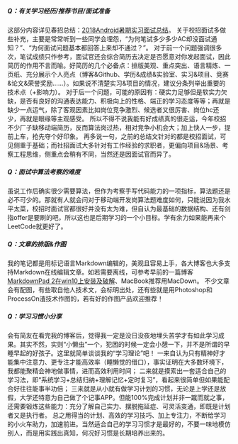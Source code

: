 #####  Q：有关学习经历/推荐书目/面试准备

这部分内容详见春招总结：[2018Android暑期实习面试总结](https://www.jianshu.com/p/eb570935d586)。
关于校招面试多做些补充，主要是常常听到一些同学会埋怨，“为何笔试多少多少AC却没面试通知？”、“为何面试问题基本都回答上来却不通过？”。
对于前一个问题强调很多次，笔试成绩只作参考，面试官还会综合简历去决定是否愿意对你发起面试，因此简历的作用不言而喻。好简历的几个必备点：排版美观、重点突出、语言精炼、一页纸、充分展示个人亮点（博客&Github、学历&成绩&实验室、实习&项目、竞赛&论文&荣誉奖励......）。如果说不清楚实习&项目的情况，建议分条列举出重要的技术点（+影响力）。
对于后一个问题，可能的原因有：硬实力足够但是软实力欠缺，是否有良好的沟通表达能力、积极向上的性格、端正的学习态度等等；再就是缺少一点运气，除了客观因素比如岗位竞争激烈、候选者又很厉害、岗位hc还少，再就是眼缘等主观感受。
所以不得不说我能有好成绩真的很走运，今年校招不少厂子缺移动端简历，反而算法岗过热，相对竞争小机会大；加上快人一步，提前上车，抢先夺个好印象。
再多说一句，之前的总结文针对的都是校招面试，可见侧重于基础；而社招面试大多针对有工作经验的求职者，更偏向项目&场景、考察工程思维，侧重点会稍有不同，当然还是因面试官而异了。

##### Q：面试中算法考察的难度

虽说工作后确实很少需要算法，但作为考察手写代码能力的一项指标，算法题还是必不可少的。那就有人就会问对于移动端开发岗算法题难度如何，只能说因为我水平太菜，校招时面试官都很好并没有太为难，但自认为最基础的数据结构、还有剑指offer是要刷的吧，所以这也是后期学习的一个小目标。学有余力如果能再来个LeetCode就更好了。

##### Q：文章的排版&作图

我的笔记都是用标记语言Markdown编辑的，美观且容易上手，各大博客也大多支持Markdown在线编辑文章。如若需要离线，可参考早前的一篇博客[MarkdownPad 2在win10上安装及破解](https://www.jianshu.com/p/1745a7f53404)、MacBook推荐用MacDown。
不少文章会有配图，有些取自他人技术文，会标明出处，还有些就是用Photoshop和ProcessOn渣技术作图的，若有好的作图产品欢迎推荐！

##### Q：学习习惯小分享

会有简友在看完我的博客后，觉得我一定是没日没夜地埋头苦学才有如此学习成果。其实不然，实则“小懒虫”一个，犯困的时候一定会小憩一下，并不是所谓的早睡早起的好孩子。这里就简单谈谈我的“学习理论”吧！
一来自认为只有精神好才能集中注意力、更专注才能高效率（睡懒觉的借口），事实证明在大多数环境下，我都能聚精会神地做事情，进而高效利用时间；
二来就是摸索出一套适合自己的学习法，即“系统学习+总结归纳+理解记忆+定时复习”，看起来很简单但如果能配合好往往能事半功倍；
三来就是从小就有做学习计划的习惯，无论是上学还是放假，大学还特意为自己做了个记事APP。但能100%完成计划并非一蹴而就之事，还需要锻炼这些能力：充分了解自己实力、摆脱拖延症、可灵活变通，即既是计划者又是执行者。
总之用得当的计划、高效的学习技巧、加上专注力，不断给学习的小火车助力，加速前进。当然适合自己的学习习惯才是最好的，不要一味地模仿别人，而是用实践出真知，何况好习惯是长期培养出来的。 